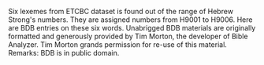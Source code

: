 Six lexemes from ETCBC dataset is found out of the range of Hebrew Strong's numbers.  They are assigned numbers from H9001 to H9006.  Here are BDB entries on these six words.  Unabrigged BDB materials are originally formatted and generously provided by Tim Morton, the developer of Bible Analyzer.  Tim Morton grands permission for re-use of this material.  Remarks: BDB is in public domain.

